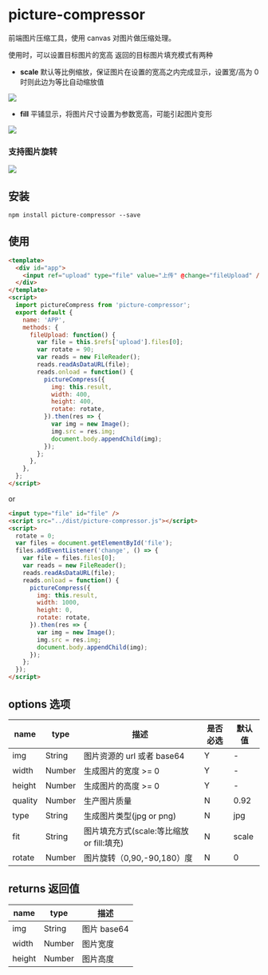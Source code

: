 # picture-compressor

前端图片压缩工具，使用 canvas 对图片做压缩处理。

使用时，可以设置目标图片的宽高
返回的目标图片填充模式有两种

- **scale** 默认等比例缩放，保证图片在设置的宽高之内完成显示，设置宽/高为 0 时则此边为等比自动缩放值

![](https://suohb.com/images/scale.png)

- **fill** 平铺显示，将图片尺寸设置为参数宽高，可能引起图片变形

![](https://suohb.com/images/fill.png)

### 支持图片旋转

![](https://suohb.com/images/rotate.png)

## 安装

```
npm install picture-compressor --save
```

## 使用

```html
<template>
  <div id="app">
    <input ref="upload" type="file" value="上传" @change="fileUpload" />
  </div>
</template>
<script>
  import pictureCompress from 'picture-compressor';
  export default {
    name: 'APP',
    methods: {
      fileUpload: function() {
        var file = this.$refs['upload'].files[0];
        var rotate = 90;
        var reads = new FileReader();
        reads.readAsDataURL(file);
        reads.onload = function() {
          pictureCompress({
            img: this.result,
            width: 400,
            height: 400,
            rotate: rotate,
          }).then(res => {
            var img = new Image();
            img.src = res.img;
            document.body.appendChild(img);
          });
        };
      },
    },
  };
</script>
```

or

```html
<input type="file" id="file" />
<script src="../dist/picture-compressor.js"></script>
<script>
  rotate = 0;
  var files = document.getElementById('file');
  files.addEventListener('change', () => {
    var file = files.files[0];
    var reads = new FileReader();
    reads.readAsDataURL(file);
    reads.onload = function() {
      pictureCompress({
        img: this.result,
        width: 1000,
        height: 0,
        rotate: rotate,
      }).then(res => {
        var img = new Image();
        img.src = res.img;
        document.body.appendChild(img);
      });
    };
  });
</script>
```

## options 选项

| name    | type   | 描述                                      | 是否必选 | 默认值 |
| ------- | ------ | ----------------------------------------- | -------- | ------ |
| img     | String | 图片资源的 url 或者 base64                | Y        | -      |
| width   | Number | 生成图片的宽度 >= 0                       | Y        | -      |
| height  | Number | 生成图片的高度 >= 0                       | Y        | -      |
| quality | Number | 生产图片质量                              | N        | 0.92   |
| type    | String | 生成图片类型(jpg or png)                  | N        | jpg    |
| fit     | String | 图片填充方式(scale:等比缩放 or fill:填充) | N        | scale  |
| rotate  | Number | 图片旋转（0,90,-90,180）度                | N        | 0      |

## returns 返回值

| name   | type   | 描述        |
| ------ | ------ | ----------- |
| img    | String | 图片 base64 |
| width  | Number | 图片宽度    |
| height | Number | 图片高度    |
